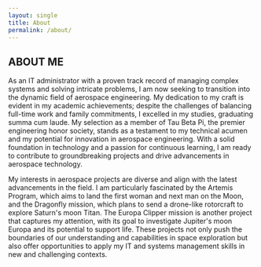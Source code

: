 ```yaml
---
layout: single
title: About
permalink: /about/
---
```


## ABOUT ME

As an IT administrator with a proven track record of managing complex systems and solving intricate problems, I am now seeking to transition into the dynamic field of aerospace engineering. My dedication to my craft is evident in my academic achievements; despite the challenges of balancing full-time work and family commitments, I excelled in my studies, graduating summa cum laude. My selection as a member of Tau Beta Pi, the premier engineering honor society, stands as a testament to my technical acumen and my potential for innovation in aerospace engineering. With a solid foundation in technology and a passion for continuous learning, I am ready to contribute to groundbreaking projects and drive advancements in aerospace technology.

My interests in aerospace projects are diverse and align with the latest advancements in the field. I am particularly fascinated by the Artemis Program, which aims to land the first woman and next man on the Moon, and the Dragonfly mission, which plans to send a drone-like rotorcraft to explore Saturn's moon Titan. The Europa Clipper mission is another project that captures my attention, with its goal to investigate Jupiter's moon Europa and its potential to support life. These projects not only push the boundaries of our understanding and capabilities in space exploration but also offer opportunities to apply my IT and systems management skills in new and challenging contexts.
